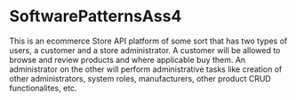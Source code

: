 # SoftwarePatternsAss4
This is an ecommerce Store API platform of some sort that has two types of users, a customer and a store administrator. A customer will be allowed to browse and review products and where applicable buy them. An administrator on the other will perform administrative tasks like creation of other administrators, system roles, manufacturers, other product CRUD functionalites, etc. 
 

